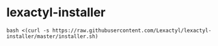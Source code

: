 # lexactyl-installer

```
bash <(curl -s https://raw.githubusercontent.com/Lexactyl/lexactyl-installer/master/installer.sh)
```
